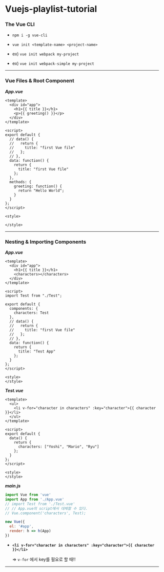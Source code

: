 # Vuejs-playlist-tutorial





### The Vue CLI

* `npm i -g vue-cli`

* `vue init <template-name> <project-name>`
* ex) `vue init webpack my-project`
* ex) `vue init webpack-simple my-project`





---



### Vue Files & Root Component

***App.vue***

```vue
<template>
  <div id="app">
    <h1>{{ title }}</h1>
    <p>{{ greeting() }}</p>
  </div>
</template>

<script>
export default {
  // data() {
  //   return {
  //     title: "first Vue file"
  //   };
  // },
  data: function() {
    return {
      title: "first Vue file"
    };
  },
  methods: {
    greeting: function() {
      return "Hello World";
    }
  }
};
</script>

<style>
    
</style>
```





----



### Nesting & Importing Components

***App.vue***

```vue
<template>
  <div id="app">
    <h1>{{ title }}</h1>
    <characters></characters>
  </div>
</template>

<script>
import Test from "./Test";

export default {
  components: {
    characters: Test
  },
  // data() {
  //   return {
  //     title: "first Vue file"
  //   };
  // },
  data: function() {
    return {
      title: "Test App"
    };
  }
};
</script>

<style>
</style>

```

***Test.vue***

````vue
<template>
  <ul>
    <li v-for="character in characters" :key="character">{{ character }}</li>
  </ul>
</template>

<script>
export default {
  data() {
    return {
      characters: ["Yoshi", "Mario", "Ryu"]
    };
  }
};
</script>

<style>
</style>

````

***main.js***

```js
import Vue from 'vue'
import App from './App.vue'
// import Test from './Test.vue'
// // App.vue의 script에서 대체할 수 있다.
// Vue.component('characters', Test);

new Vue({
  el: '#app',
  render: h => h(App)
})

```



* **`<li v-for="character in characters" :key="character">{{ character }}</li>`**

  => `v-for` 에서 key를 필요로 할 때!!





----

